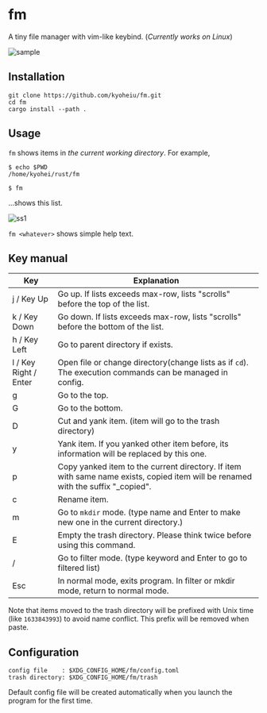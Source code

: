 # fm

A tiny file manager with vim-like keybind.
(_Currently works on Linux_)

![sample](https://github.com/kyoheiu/fm/blob/main/screenshots/sample.gif)

## Installation

```
git clone https://github.com/kyoheiu/fm.git
cd fm
cargo install --path .
```

## Usage

`fm` shows items in _the current working directory_. For example,

```
$ echo $PWD
/home/kyohei/rust/fm

$ fm
```

...shows this list.

![ss1](https://github.com/kyoheiu/fm/blob/main/screenshots/1.jpg)

`fm <whatever>` shows simple help text.

## Key manual

| Key                   | Explanation                                                                                                                       |
| --------------------- | --------------------------------------------------------------------------------------------------------------------------------- |
| j / Key Up            | Go up. If lists exceeds max-row, lists "scrolls" before the top of the list.                                                      |
| k / Key Down          | Go down. If lists exceeds max-row, lists "scrolls" before the bottom of the list.                                                 |
| h / Key Left          | Go to parent directory if exists.                                                                                                 |
| l / Key Right / Enter | Open file or change directory(change lists as if `cd`). The execution commands can be managed in config.                          |
| g                     | Go to the top.                                                                                                                    |
| G                     | Go to the bottom.                                                                                                                 |
| D                     | Cut and yank item. (item will go to the trash directory)                                                                          |
| y                     | Yank item. If you yanked other item before, its information will be replaced by this one.                                         |
| p                     | Copy yanked item to the current directory. If item with same name exists, copied item will be renamed with the suffix "\_copied". |
| c                     | Rename item.                                                                                                                      |
| m                     | Go to `mkdir` mode. (type name and Enter to make new one in the current directory.)                                               |
| E                     | Empty the trash directory. Please think twice before using this command.                                                          |
| /                     | Go to filter mode. (type keyword and Enter to go to filtered list)                                                                |
| Esc                   | In normal mode, exits program. In filter or mkdir mode, return to normal mode.                                                    |

Note that items moved to the trash directory will be prefixed with Unix time (like `1633843993`) to avoid name conflict. This prefix will be removed when paste.

## Configuration

```
config file    : $XDG_CONFIG_HOME/fm/config.toml
trash directory: $XDG_CONFIG_HOME/fm/trash
```

Default config file will be created automatically when you launch the program for the first time.
